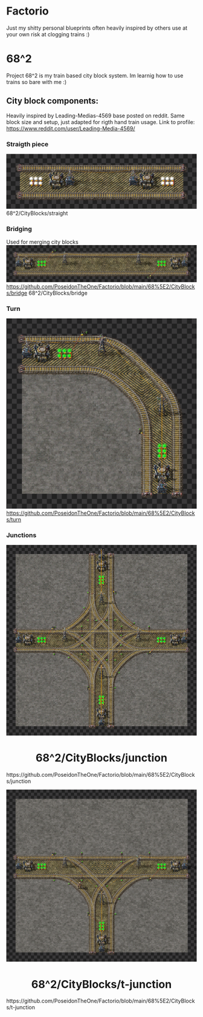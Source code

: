 # Factorio
Just my shitty personal blueprints often heavily inspired by others
use at your own risk at clogging trains :)



# 68^2
Project 68^2 is my train based city block system. Im learnig how to use trains so bare with me :)

## City block components:
Heavily inspired by Leading-Medias-4569 base posted on reddit. Same block size and setup, just adapted for rigth hand train usage.
Link to profile: https://www.reddit.com/user/Leading-Media-4569/
### Straigth piece 
![Project Screenshot](68^2/CityBlocks/straigth.png)
68^2/CityBlocks/straight

### Bridging
Used for merging city blocks
![Project Screenshot](68^2/CityBlocks/bridge.png)
https://github.com/PoseidonTheOne/Factorio/blob/main/68%5E2/CityBlocks/bridge
68^2/CityBlocks/bridge

### Turn
![Project Screenshot](68^2/CityBlocks/turn.png)
https://github.com/PoseidonTheOne/Factorio/blob/main/68%5E2/CityBlocks/turn

### Junctions

![Project Screenshot](68^2/CityBlocks/junction.png)
<h1 align="center">68^2/CityBlocks/junction</h1>
https://github.com/PoseidonTheOne/Factorio/blob/main/68%5E2/CityBlocks/junction

![Project Screenshot](68^2/CityBlocks/t-junction.png)
<h1 align="center">68^2/CityBlocks/t-junction</h1>
https://github.com/PoseidonTheOne/Factorio/blob/main/68%5E2/CityBlocks/t-junction
